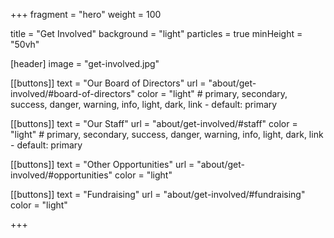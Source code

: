 +++
fragment = "hero"
weight = 100

title = "Get Involved"
background = "light"
particles = true
minHeight = "50vh"

[header]
  image = "get-involved.jpg"

[[buttons]]
  text = "Our Board of Directors"
  url = "about/get-involved/#board-of-directors"
  color = "light" # primary, secondary, success, danger, warning, info, light, dark, link - default: primary

[[buttons]]
  text = "Our Staff"
  url = "about/get-involved/#staff"
  color = "light" # primary, secondary, success, danger, warning, info, light, dark, link - default: primary

[[buttons]]
  text = "Other Opportunities"
  url = "about/get-involved/#opportunities"
  color = "light"

[[buttons]]
  text = "Fundraising"
  url = "about/get-involved/#fundraising"
  color = "light"


+++





